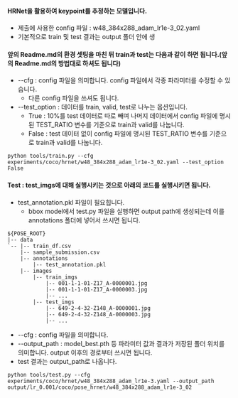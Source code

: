 #### HRNet을 활용하여 keypoint를 추정하는 모델입니다.
* 제출에 사용한 config 파일 : w48_384x288_adam_lr1e-3_02.yaml
* 기본적으로 train 및 test 결과는 output 폴더 안에 생

#### 앞의 Readme.md의 환경 셋팅을 마친 뒤 train과 test는 다음과 같이 하면 됩니다.(앞의 Readme.md의 방법대로 하셔도 됩니다)
* --cfg : config 파일을 의미합니다. config 파일에서 각종 파라미터를 수정할 수 있습니다.
  * 다른 config 파일을 쓰셔도 됩니다.
* --test_option : 데이터를 train, valid, test로 나누는 옵션입니다. 
  * True : 10%를 test 데이터로 따로 빼며 나머지 데이터에서 config 파일에 명시된 TEST_RATIO 변수를 기준으로 train과 valid를 나눕니다.
  * False : test 데이터 없이 config 파일에 명시된 TEST_RATIO 변수를 기준으로 train과 valid를 나눕니다.
 
```
python tools/train.py --cfg experiments/coco/hrnet/w48_384x288_adam_lr1e-3_02.yaml --test_option False
```

#### Test : test_imgs에 대해 실행시키는 것으로 아래의 코드를 실행시키면 됩니다.
* test_annotation.pkl 파일이 필요힙니다.
  * bbox model에서 test.py 파일을 실행하면 output path에 생성되는데 이를 annotations 폴더에 넣어서 쓰시면 됩니다. 
```
${POSE_ROOT}
|-- data
`-- |-- train_df.csv
    |-- sample_submission.csv
    |-- annotations
        |-- test_annotation.pkl
    |-- images
        |-- train_imgs
            |-- 001-1-1-01-Z17_A-0000001.jpg
            |-- 001-1-1-01-Z17_A-0000003.jpg
            |-- ...
        |-- test_imgs
            |-- 649-2-4-32-Z148_A-0000001.jpg
            |-- 649-2-4-32-Z148_A-0000003.jpg
            |-- ...
```

* --cfg : config 파일을 의미합니다.
* --output_path : model_best.pth 등 파라미터 값과 결과가 저장된 폴더 위치를 의미합니다. output 이후의 경로부터 쓰시면 됩니다.
* test 결과는 output_path로 나옵니다.
```
python tools/test.py --cfg experiments/coco/hrnet/w48_384x288_adam_lr1e-3.yaml --output_path output/lr_0.001/coco/pose_hrnet/w48_384x288_adam_lr1e-3_02
```
